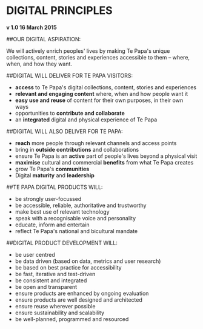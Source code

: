 # DIGITAL PRINCIPLES

**v 1.0 16 March 2015**

##OUR DIGITAL ASPIRATION:

We will actively enrich peoples' lives  by making Te Papa's  unique collections, content, stories and experiences accessible to them – where, when, and how they  want.

##DIGITAL WILL DELIVER FOR TE PAPA VISITORS:

- **access** to Te Papa's digital collections, content, stories and experiences 
- **relevant and engaging content** where, when and how people want it 
- **easy use and reuse** of content for their own purposes, in their own ways
- opportunities to **contribute and collaborate**
- an **integrated** digital and physical experience of Te Papa 

##DIGITAL WILL ALSO DELIVER FOR TE PAPA:

- **reach** more people through relevant channels and access points
- bring in **outside contributions** and collaborations
- ensure Te Papa is an **active** part of people's lives beyond a physical visit
- **maximise** cultural and commercial **benefits** from what Te Papa creates
- grow Te Papa's **communities** 
- Digital **maturity** and **leadership** 

##TE PAPA DIGITAL PRODUCTS WILL:

- be strongly user-focussed
- be accessible, reliable, authoritative and trustworthy
- make best use of relevant technology
- speak with a recognisable voice and personality
- educate, inform and entertain
- reflect Te Papa's national and bicultural mandate

##DIGITAL PRODUCT DEVELOPMENT WILL:

- be user centred
- be data driven (based on data, metrics and user research)
- be based on best practice for accessibility
- be fast, iterative and test-driven 
- be consistent and integrated
- be open and transparent
- ensure products are enhanced by ongoing evaluation 
- ensure products are well designed and architected 
- ensure reuse wherever possible
- ensure sustainability and scalability
- be well-planned, programmed and resourced
